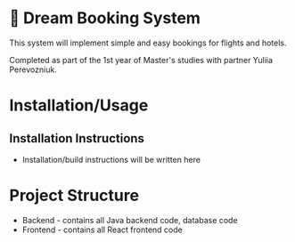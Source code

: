 # :briefcase: Dream Booking System

This system will implement simple and easy bookings for flights and hotels.

Completed as part of the 1st year of Master's studies with partner Yuliia Perevozniuk.


# Installation/Usage 
## Installation Instructions

- Installation/build instructions will be written here

# Project Structure
- Backend - contains all Java backend code, database code
- Frontend - contains all React frontend code
